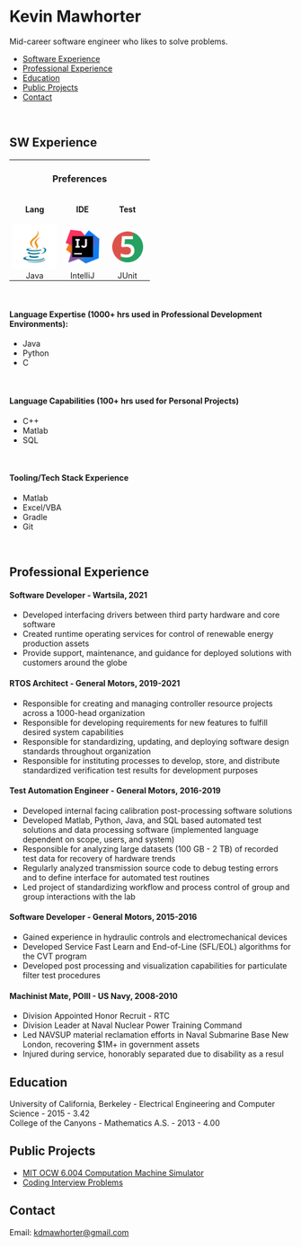 # Kevin Mawhorter


Mid-career software engineer who likes to solve problems.<br>
* [Software Experience](#sw-experience)
* [Professional Experience](#Professional-experience)
* [Education](#education)
* [Public Projects](#public-projects)
* [Contact](#contact)
<br>

## SW Experience



<table>
    <tr style="border: none; padding:0px;">
        <td colspan="3" style="border: none; padding: 0px" align="center"><h3>Preferences</h3></td>
    </tr>
    <tr style="border: none; padding:0px;">
        <td align="center" style="border: none; padding: 0px"><h4>Lang</h4></td>
        <td align="center" style="border: none; padding: 0px"><h4>IDE</h4></td>
        <td align="center" style="border: none; padding: 0px"><h4>Test</h4></td>
    </tr>    
<tr style="border: none; padding:0px;">
        <td align="center" width="90" style="border: none; padding: 0px"><img src="images/java.jpg" height="80"/></td>
        <td align="center" width="80" style="border: none; padding: 0px"><img src="images/ij.png" height="60"/></td>
        <td align="center" width="80" style="border: none; padding: 0px"><img src="images/ju5.webp" height="55"/></td>
    </tr>
    <tr style="border: none; padding:0px;">
        <td align="center"  style="border: none; padding: 0px;">Java</td>
        <td align="center"  style="border: none; padding: 0px;">IntelliJ</td>
        <td align="center"  style="border: none; padding: 0px;">JUnit</td>
    </tr>
</table><br>


#### Language Expertise (1000+ hrs used in  Professional Development Environments):

* Java
* Python
* C
 <br>

#### Language Capabilities (100+ hrs used for Personal Projects)

* C++
* Matlab
* SQL
<br>


#### Tooling/Tech Stack Experience
* Matlab
* Excel/VBA
* Gradle
* Git
<br>

## Professional Experience

#### Software Developer - Wartsila, 2021
* Developed interfacing drivers between third party hardware and core software
* Created runtime operating services for control of renewable energy production assets
* Provide support, maintenance, and guidance for deployed solutions with customers around
the globe

#### RTOS Architect - General Motors, 2019-2021
* Responsible for creating and managing controller resource projects across a 1000-head
  organization
* Responsible for developing requirements for new features to fulfill desired system
  capabilities
* Responsible for standardizing, updating, and deploying software design standards
  throughout organization
* Responsible for instituting processes to develop, store, and distribute standardized
  verification test results for development purposes

#### Test Automation Engineer - General Motors, 2016-2019
* Developed internal facing calibration post-processing software solutions
* Developed Matlab, Python, Java, and SQL based automated test solutions and data
  processing software (implemented language dependent on scope, users, and system)
* Responsible for analyzing large datasets (100 GB - 2 TB) of recorded test data for recovery
  of hardware trends
* Regularly analyzed transmission source code to debug testing errors and to define interface
  for automated test routines
* Led project of standardizing workflow and process control of group and group interactions
  with the lab

#### Software Developer - General Motors, 2015-2016
* Gained experience in hydraulic controls and electromechanical devices
* Developed Service Fast Learn and End-of-Line (SFL/EOL) algorithms for the CVT program
* Developed post processing and visualization capabilities for particulate filter test
  procedures

#### Machinist Mate, POIII - US Navy, 2008-2010
* Division Appointed Honor Recruit - RTC
* Division Leader at Naval Nuclear Power Training Command
* Led NAVSUP material reclamation efforts in Naval Submarine Base New London,
recovering $1M+ in government assets
* Injured during service, honorably separated due to disability as a resul


## Education

University of California, Berkeley - Electrical Engineering and Computer Science - 2015 - 3.42<br>
College of the Canyons - Mathematics A.S. - 2013 - 4.00



## Public Projects

* [MIT OCW 6.004 Computation Machine Simulator](https://github.com/kdmawhorter/mit_ocw_6004)
* [Coding Interview Problems](https://github.com/kdmawhorter/coding-interview-problems)

## Contact

Email: kdmawhorter@gmail.com





